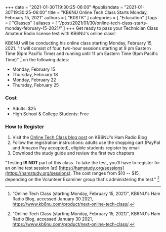 +++
date = "2021-01-30T19:30:25-06:00"
#publishdate = "2021-01-30T19:30:25-06:00"
title = "KB6NU Online Tech Class Starts Monday, February 15, 2021"
authors = [ "K0STK" ]
categories = [ "Education" ]
tags = [ "Classes" ]
aliases = [ "/post/2021/01/30/online-tech-class-starts-monday-february-15-2021/" ]
+++
Get ready to pass your Technician Class Amateur Radio license test with
KB6NU's online class!

KB6NU will be conducting his online class starting Monday, February 15,
2021. "It will consist of four, two-hour sessions starting at 9 pm
Eastern Time (6pm Pacific Time) and running until 11 pm Eastern Time
(8pm Pacific Time)" [^1] on the following dates: <!--more-->

* Monday, February 15
* Thursday, February 18
* Monday, February 22
* Thursday, February 25

### Cost

* Adults: $25
* High School & College Students: Free

### How to Register

1. Visit the [Online Tech Class blog post](https://www.kb6nu.com/product/next-online-tech-class/)
on KB6NU's Ham Radio Blog
2. Follow the registration instructions: adults use the shopping cart (PayPal and Amazon Pay accepted), eligible students register by email
3. Download the study guide and review the first two chapters 

"Testing **IS NOT** part of this class. To take the test, you'll have to
register for an online test session [at]
[https://hamstudy.org/sessions](https://hamstudy.org/sessions).
The cost ranges from $10 -- $15, depending on the Volunteer Examiner group
that's administering the test." [^1]


[^1]: "Online Tech Class (starting Monday, February 15, 2021)", KB6NU's Ham Radio Blog, accessed January 30 2021, https://www.kb6nu.com/product/next-online-tech-class/.

